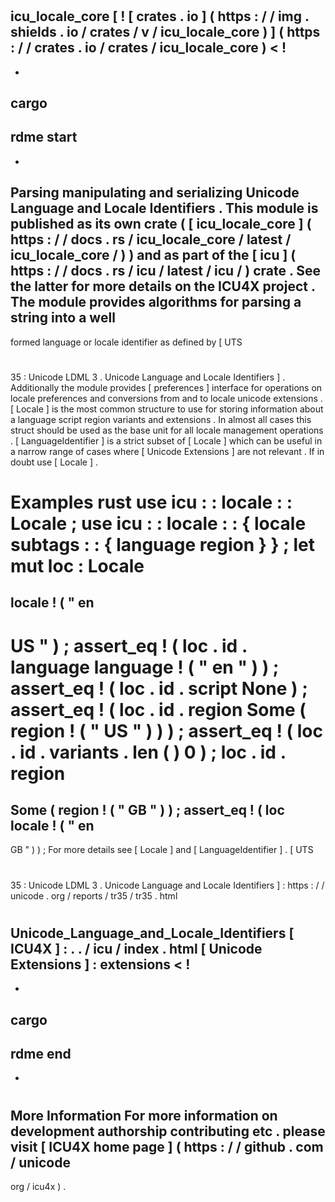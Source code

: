 #
icu_locale_core
[
!
[
crates
.
io
]
(
https
:
/
/
img
.
shields
.
io
/
crates
/
v
/
icu_locale_core
)
]
(
https
:
/
/
crates
.
io
/
crates
/
icu_locale_core
)
<
!
-
-
cargo
-
rdme
start
-
-
>
Parsing
manipulating
and
serializing
Unicode
Language
and
Locale
Identifiers
.
This
module
is
published
as
its
own
crate
(
[
icu_locale_core
]
(
https
:
/
/
docs
.
rs
/
icu_locale_core
/
latest
/
icu_locale_core
/
)
)
and
as
part
of
the
[
icu
]
(
https
:
/
/
docs
.
rs
/
icu
/
latest
/
icu
/
)
crate
.
See
the
latter
for
more
details
on
the
ICU4X
project
.
The
module
provides
algorithms
for
parsing
a
string
into
a
well
-
formed
language
or
locale
identifier
as
defined
by
[
UTS
#
35
:
Unicode
LDML
3
.
Unicode
Language
and
Locale
Identifiers
]
.
Additionally
the
module
provides
[
preferences
]
interface
for
operations
on
locale
preferences
and
conversions
from
and
to
locale
unicode
extensions
.
[
Locale
]
is
the
most
common
structure
to
use
for
storing
information
about
a
language
script
region
variants
and
extensions
.
In
almost
all
cases
this
struct
should
be
used
as
the
base
unit
for
all
locale
management
operations
.
[
LanguageIdentifier
]
is
a
strict
subset
of
[
Locale
]
which
can
be
useful
in
a
narrow
range
of
cases
where
[
Unicode
Extensions
]
are
not
relevant
.
If
in
doubt
use
[
Locale
]
.
#
#
Examples
rust
use
icu
:
:
locale
:
:
Locale
;
use
icu
:
:
locale
:
:
{
locale
subtags
:
:
{
language
region
}
}
;
let
mut
loc
:
Locale
=
locale
!
(
"
en
-
US
"
)
;
assert_eq
!
(
loc
.
id
.
language
language
!
(
"
en
"
)
)
;
assert_eq
!
(
loc
.
id
.
script
None
)
;
assert_eq
!
(
loc
.
id
.
region
Some
(
region
!
(
"
US
"
)
)
)
;
assert_eq
!
(
loc
.
id
.
variants
.
len
(
)
0
)
;
loc
.
id
.
region
=
Some
(
region
!
(
"
GB
"
)
)
;
assert_eq
!
(
loc
locale
!
(
"
en
-
GB
"
)
)
;
For
more
details
see
[
Locale
]
and
[
LanguageIdentifier
]
.
[
UTS
#
35
:
Unicode
LDML
3
.
Unicode
Language
and
Locale
Identifiers
]
:
https
:
/
/
unicode
.
org
/
reports
/
tr35
/
tr35
.
html
#
Unicode_Language_and_Locale_Identifiers
[
ICU4X
]
:
.
.
/
icu
/
index
.
html
[
Unicode
Extensions
]
:
extensions
<
!
-
-
cargo
-
rdme
end
-
-
>
#
#
More
Information
For
more
information
on
development
authorship
contributing
etc
.
please
visit
[
ICU4X
home
page
]
(
https
:
/
/
github
.
com
/
unicode
-
org
/
icu4x
)
.
